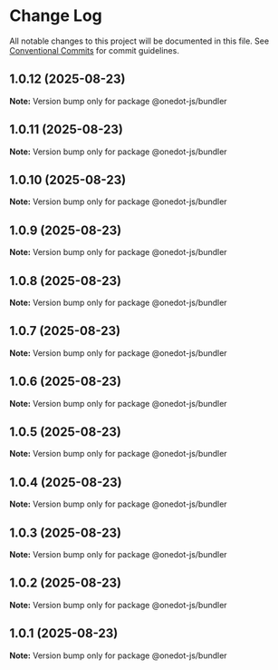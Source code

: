 # Change Log

All notable changes to this project will be documented in this file.
See [Conventional Commits](https://conventionalcommits.org) for commit guidelines.

## 1.0.12 (2025-08-23)

**Note:** Version bump only for package @onedot-js/bundler





## 1.0.11 (2025-08-23)

**Note:** Version bump only for package @onedot-js/bundler





## 1.0.10 (2025-08-23)

**Note:** Version bump only for package @onedot-js/bundler





## 1.0.9 (2025-08-23)

**Note:** Version bump only for package @onedot-js/bundler





## 1.0.8 (2025-08-23)

**Note:** Version bump only for package @onedot-js/bundler





## 1.0.7 (2025-08-23)

**Note:** Version bump only for package @onedot-js/bundler





## 1.0.6 (2025-08-23)

**Note:** Version bump only for package @onedot-js/bundler





## 1.0.5 (2025-08-23)

**Note:** Version bump only for package @onedot-js/bundler





## 1.0.4 (2025-08-23)

**Note:** Version bump only for package @onedot-js/bundler





## 1.0.3 (2025-08-23)

**Note:** Version bump only for package @onedot-js/bundler





## 1.0.2 (2025-08-23)

**Note:** Version bump only for package @onedot-js/bundler





## 1.0.1 (2025-08-23)

**Note:** Version bump only for package @onedot-js/bundler
